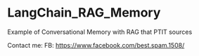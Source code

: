 # LangChain_RAG_Memory
Example of Conversational Memory with RAG that PTIT sources


Contact me: 
FB: https://www.facebook.com/best.spam.1508/

